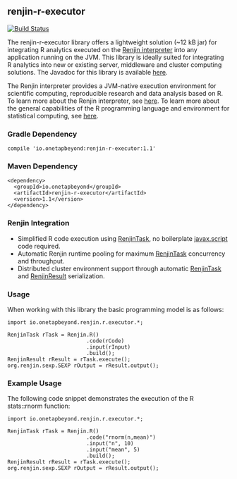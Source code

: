 ## renjin-r-executor

[![Build Status](https://travis-ci.org/onetapbeyond/renjin-r-executor.svg?branch=master)](https://travis-ci.org/onetapbeyond/renjin-r-executor)

The renjin-r-executor library offers a lightweight solution (~12 kB jar) for integrating R analytics executed on the
[Renjin interpreter](http://www.renjin.org) into any application running on the JVM. This library is ideally suited for integrating R analytics into new or existing server, middleware and cluster computing solutions. The Javadoc for this library is available [here](http://www.javadoc.io/doc/io.onetapbeyond/renjin-r-executor/).

The Renjin interpreter provides a JVM-native execution environment for scientific computing, reproducible research and data analysis based on R. To learn more about the Renjin interpreter, see [here](http://www.renjin.org). To learn more about the general capabilities of the R programming language and environment for statistical computing, see [here](https://www.r-project.org/about.html).

### Gradle Dependency

```
compile 'io.onetapbeyond:renjin-r-executor:1.1'
```

### Maven Dependency

```
<dependency>
  <groupId>io.onetapbeyond</groupId>
  <artifactId>renjin-r-executor</artifactId>
  <version>1.1</version>
</dependency>
```

### Renjin Integration

- Simplified R code execution using [RenjinTask](http://www.javadoc.io/doc/io.onetapbeyond/renjin-r-executor/), no boilerplate [javax.script](http://docs.oracle.com/javase/8/docs/api/javax/script/package-summary.html) code required.
- Automatic Renjin runtime pooling for maximum [RenjinTask](http://www.javadoc.io/doc/io.onetapbeyond/renjin-r-executor/) concurrency and throughput.
- Distributed cluster environment support through automatic [RenjinTask](http://www.javadoc.io/doc/io.onetapbeyond/renjin-r-executor/) and [RenjinResult](http://www.javadoc.io/doc/io.onetapbeyond/renjin-r-executor/) serialization.


### Usage

When working with this library the basic programming model is as follows:

```
import io.onetapbeyond.renjin.r.executor.*;

RenjinTask rTask = Renjin.R()
						 .code(rCode)
						 .input(rInput)
						 .build();
RenjinResult rResult = rTask.execute();
org.renjin.sexp.SEXP rOutput = rResult.output();
```

### Example Usage

The following code snippet demonstrates the execution of the R stats::rnorm function:

```
import io.onetapbeyond.renjin.r.executor.*;

RenjinTask rTask = Renjin.R()
						 .code("rnorm(n,mean)")
						 .input("n", 10)
						 .input("mean", 5)
						 .build();
RenjinResult rResult = rTask.execute();
org.renjin.sexp.SEXP rOutput = rResult.output();
```
